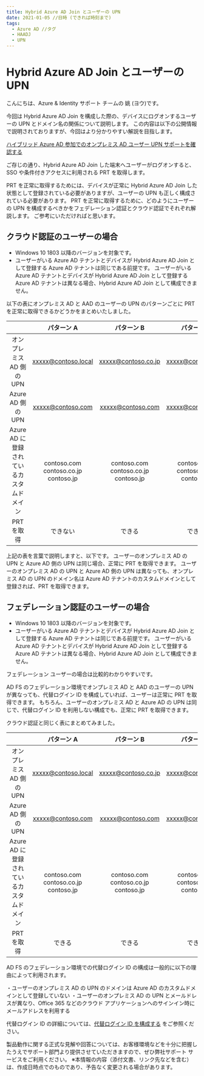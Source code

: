 ```yaml
---
title: Hybrid Azure AD Join とユーザーの UPN 
date: 2021-01-05 //日時 (できれば時刻まで)
tags:
  - Azure AD //タグ
  - HAADJ
  - UPN
---
```


# Hybrid Azure AD Join とユーザーの UPN

こんにちは、Azure & Identity サポート チームの 姚 (ヨウ)です。

今回は Hybrid Azure AD Join を構成した際の、デバイスにログオンするユーザーの UPN とドメイン名の関係について説明します。
この内容は以下の公開情報で説明されておりますが、今回はより分かりやすい解説を目指します。

[ハイブリッド Azure AD 参加でのオンプレミス AD ユーザー UPN サポートを確認する](https://docs.microsoft.com/ja-jp/azure/active-directory/devices/hybrid-azuread-join-plan#review-on-premises-ad-users-upn-support-for-hybrid-azure-ad-join)

ご存じの通り、Hybrid Azure AD Join した端末へユーザーがログオンすると、SSO や条件付きアクセスに利用される PRT を取得します。

PRT を正常に取得するためには、デバイスが正常に Hybrid Azure AD Join した状態として登録されている必要がありますが、ユーザーの UPN も正しく構成されている必要があります。
PRT を正常に取得するために、どのようにユーザーの UPN を構成するべきかをフェデレーション認証とクラウド認証でそれぞれ解説します。
ご参考にいただければと思います。


## クラウド認証のユーザーの場合
- Windows 10 1803 以降のバージョンを対象です。
- ユーザーがいる Azure AD テナントとデバイスが Hybrid Azure AD Join として登録する Azure AD テナントは同じである前提です。
ユーザーがいる Azure AD テナントとデバイスが Hybrid Azure AD Join として登録する Azure AD テナントは異なる場合、Hybrid Azure AD Join として構成できません。

以下の表にオンプレミス AD と AAD のユーザーの UPN のパターンごとに PRT を正常に取得できるかどうかをまとめいたしました。

|       | パターン A | パターン B | パターン C |
| :---: | :---: | :---: | :---: |
| オンプレミス AD 側の UPN | xxxxx@contoso.local | xxxxx@contoso.co.jp | xxxxx@contoso.com |
| Azure AD 側の UPN | xxxxx@contoso.com | xxxxx@contoso.com | xxxxx@contoso.com |
| Azure AD に登録されているカスタムドメイン | contoso.com<br>contoso.co.jp<br>contoso.jp | contoso.com<br>contoso.co.jp<br>contoso.jp | contoso.com<br>contoso.co.jp<br>contoso.jp |
| PRT を取得 | できない | できる | できる |

上記の表を言葉で説明しますと、以下です。
ユーザーのオンプレミス AD の UPN と Azure AD 側の UPN は同じ場合、正常に PRT を取得できます。
ユーザーのオンプレミス AD の UPN と Azure AD 側の UPN は異なっても、オンプレミス AD の UPN のドメイン名は Azure AD テナントのカスタムドメインとして登録されば、PRT を取得できます。


## フェデレーション認証のユーザーの場合
- Windows 10 1803 以降のバージョンを対象です。
- ユーザーがいる Azure AD テナントとデバイスが Hybrid Azure AD Join として登録する Azure AD テナントは同じである前提です。
ユーザーがいる Azure AD テナントとデバイスが Hybrid Azure AD Join として登録する Azure AD テナントは異なる場合、Hybrid Azure AD Join として構成できません。

フェデレーション ユーザーの場合は比較的わかりやすいです。

AD FS のフェデレーション環境でオンプレミス AD と AAD のユーザーの UPN が異なっても、代替ログイン ID を構成していれば、ユーザーは正常に PRT を取得できます。
もちろん、ユーザーのオンプレミス AD と Azure AD の UPN は同じで、代替ログイン ID を利用しない構成でも、正常に PRT を取得できます。

クラウド認証と同じく表にまとめてみました。

|       | パターン A | パターン B | パターン C |
| :---: | :---: | :---: | :---: |
| オンプレミス AD 側の UPN | xxxxx@contoso.local | xxxxx@contoso.co.jp | xxxxx@contoso.com |
| Azure AD 側の UPN | xxxxx@contoso.com | xxxxx@contoso.com | xxxxx@contoso.com |
| Azure AD に登録されているカスタムドメイン | contoso.com<br>contoso.co.jp<br>contoso.jp | contoso.com<br>contoso.co.jp<br>contoso.jp | contoso.com<br>contoso.co.jp<br>contoso.jp |
| PRT を取得 | できる | できる | できる |


AD FS のフェデレーション環境での代替ログイン ID の構成は一般的に以下の理由によって利用されます。

・ユーザーのオンプレミス AD の UPN のドメインは Azure AD のカスタムドメインとして登録していない
・ユーザーのオンプレミス AD の UPN とメールドレスが異なり、Office 365 などのクラウド アプリケーションへのサインイン時にメールアドレスを利用する

代替ログイン ID の詳細については、[代替ログイン ID を構成する](https://docs.microsoft.com/ja-jp/windows-server/identity/ad-fs/operations/configuring-alternate-login-id) をご参照ください。



製品動作に関する正式な見解や回答については、お客様環境などを十分に把握したうえでサポート部門より提供させていただきますので、ぜひ弊社サポート サービスをご利用ください。
※本情報の内容（添付文書、リンク先などを含む）は、作成日時点でのものであり、予告なく変更される場合があります。
